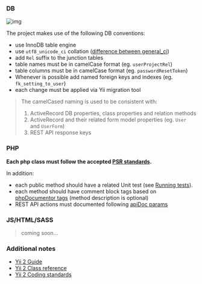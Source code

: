 ### DB

![img](images/erd.png)

The project makes use of the following DB conventions:

- use InnoDB table engine
- use `utf8_unicode_ci` collation ([difference between general_ci](http://stackoverflow.com/questions/766809/whats-the-difference-between-utf8-general-ci-and-utf8-unicode-ci#answer-766996))
- add `Rel` suffix to the junction tables
- table names must be in camelCase format (eg. `userProjectRel`)
- table columns must be in camelCase format (eg. `passwordResetToken`)
- Whenever is possible add named foreign keys and indexes (eg. `fk_setting_to_user`)
- each change must be applied via Yii migration tool

> The camelCased naming is used to be consistent with:
> 1. ActiveRecord DB properties, class properties and relation methods
> 2. ActiveRecord and their related form model properties (eg. `User` and `UserForm`)
> 3. REST API response keys


### PHP

**Each php class must follow the accepted [PSR standards](http://www.php-fig.org/psr/#accepted).**

In addition:

- each public method should have a related Unit test (see [Running tests](start-tests.md)).
- each method should have comment block tags based on [phpDocumentor tags](https://phpdoc.org/docs/latest/internals/tags.html) (method description is optional)
- REST API actions must documented following [apiDoc params](http://apidocjs.com/#params)


### JS/HTML/SASS

> coming soon...


### Additional notes

- [Yii 2 Guide](http://www.yiiframework.com/doc-2.0/guide-index.html)
- [Yii 2 Class reference](http://www.yiiframework.com/doc-2.0/index.html)
- [Yii 2 Coding standards](https://github.com/yiisoft/yii2-coding-standards)
